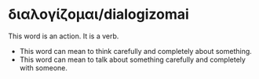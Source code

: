 # διαλογίζομαι/dialogizomai
This word is an action. It is a verb.
* This word can mean to think carefully and completely about something.
* This word can mean to talk about something carefully and completely with someone.
